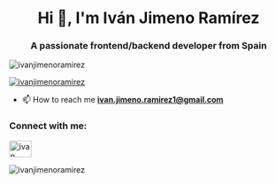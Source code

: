 <h1 align="center">Hi 👋, I'm Iván Jimeno Ramírez</h1>
<h3 align="center">A passionate frontend/backend developer from Spain</h3>

<p align="left"> <img src="https://komarev.com/ghpvc/?username=ivanjimenoramirez&label=Profile%20views&color=0e75b6&style=flat" alt="ivanjimenoramirez" /> </p>

<p align="left"> <a href="https://github.com/ryo-ma/github-profile-trophy"><img src="https://github-profile-trophy.vercel.app/?username=ivanjimenoramirez" alt="ivanjimenoramirez" /></a> </p>


- 📫 How to reach me **ivan.jimeno.ramirez1@gmail.com**

<h3 align="left">Connect with me:</h3>
<p align="left">
<a href="https://www.linkedin.com/in/iv%C3%A1n-jimeno-ram%C3%ADrez-1ab450202" target="blank"><img align="center" src="https://raw.githubusercontent.com/rahuldkjain/github-profile-readme-generator/master/src/images/icons/Social/linked-in-alt.svg" alt="ivan jimeno" height="30" width="40" /></a>

<p><img align="center" src="https://github-readme-stats.vercel.app/api/top-langs?username=ivanjimenoramirez&show_icons=true&locale=en&layout=compact" alt="ivanjimenoramirez" /></p>

